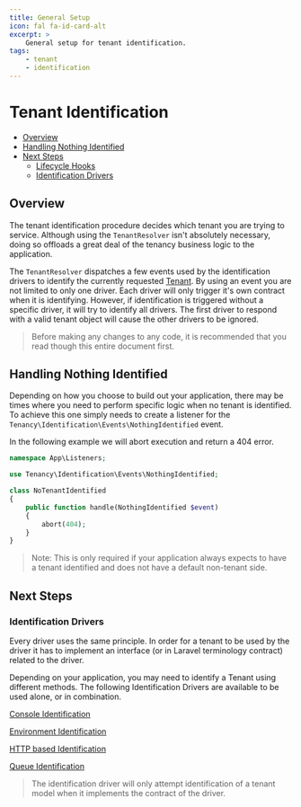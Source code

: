 ```yaml
---
title: General Setup
icon: fal fa-id-card-alt
excerpt: >
    General setup for tenant identification.
tags:
    - tenant
    - identification
---
```


# Tenant Identification

- [Overview](#overview)
- [Handling Nothing Identified](#handling-nothing-identified)
- [Next Steps](#next-steps)
  - [Lifecycle Hooks](#lifecycle-hooks)
  - [Identification Drivers](#identification-drivers)

## Overview

The tenant identification procedure decides which tenant you are trying to service. Although using the `TenantResolver` isn't absolutely necessary, doing so offloads a great deal of the tenancy business logic to the application.

The `TenantResolver` dispatches a few events used by the identification drivers to identify the currently requested [Tenant](tenant-what-is). By using an event you are not limited to only one driver. Each driver will only trigger it's own contract when it is identifying. However, if identification is triggered without a specific driver, it will try to identify all drivers. The first driver to respond with a valid tenant object will cause the other drivers to be ignored.

> Before making any changes to any code, it is recommended that you read though this entire document first.

## Handling Nothing Identified

Depending on how you choose to build out your application, there may be times where you need to perform 
specific logic when no tenant is identified. To achieve this one simply needs to create a listener for the `Tenancy\Identification\Events\NothingIdentified` event.

In the following example we will abort execution and return a 404 error.

```php
namespace App\Listeners;

use Tenancy\Identification\Events\NothingIdentified;

class NoTenantIdentified 
{
    public function handle(NothingIdentified $event) 
    {
        abort(404);
    }
}
```

> Note: This is only required if your application always expects to have a tenant identified and does not have a default non-tenant side.

## Next Steps

### Identification Drivers

Every driver uses the same principle. In order for a tenant to be used by the driver it has to implement an interface (or in Laravel terminology contract) related to the driver.

Depending on your application, you may need to identify a Tenant using different methods. The following Identification Drivers are available to be used alone, or in combination.

[Console Identification](identification-console)

[Environment Identification](identification-environment)

[HTTP based Identification](identification-http)

[Queue Identification](identification-queue)

> The identification driver will only attempt identification of a tenant model when it implements the contract of the driver.
